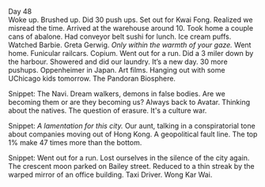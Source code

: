 Day 48  
Woke up. Brushed up. Did 30 push ups. Set out for Kwai Fong. Realized we misread the time. Arrived at the warehouse around 10\. Took home a couple cans of abalone. Had conveyor belt sushi for lunch. Ice cream puffs. Watched Barbie. Greta Gerwig. *Only within the warmth of your gaze.* Went home. Funicular railcars. Copium. Went out for a run. Did a 3 miler down by the harbour. Showered and did our laundry. It’s a new day. 30 more pushups. Oppenheimer in Japan. Art films. Hanging out with some UChicago kids tomorrow. The Pandoran Biosphere. 

Snippet: The Navi. Dream walkers, demons in false bodies. Are we becoming them or are they becoming us? Always back to Avatar. Thinking about the natives. The question of erasure. It's a culture war. 

Snippet: *A lamentation for this city.* Our aunt, talking in a conspiratorial tone about companies moving out of Hong Kong. A geopolitical fault line. The top 1% make 47 times more than the bottom.

Snippet: Went out for a run. Lost ourselves in the silence of the city again. The crescent moon parked on Bailey street. Reduced to a thin streak by the warped mirror of an office building. Taxi Driver. Wong Kar Wai.